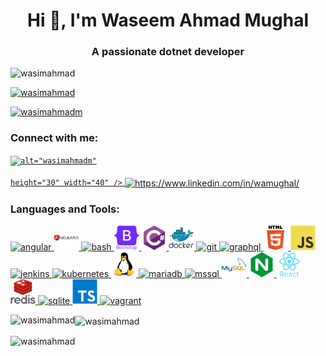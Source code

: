 <h1 align="center">Hi 👋, I'm Waseem Ahmad Mughal</h1>
<h3 align="center">A passionate dotnet developer</h3>

<p align="left">
  <img 
  src="https://komarev.com/ghpvc/?username=wasimahmad&label=Profile%20views&color=0e75b6&style=flat"
  alt="wasimahmad" />
</p>

<p align="left">
  <a href="https://github.com/ryo-ma/github-profile-trophy">
    <img 
    src="https://github-profile-trophy.vercel.app/?username=wasimahmad"
    alt="wasimahmad" />
  </a>
</p>

<p align="left">
  <a href="https://twitter.com/wasimahmadm" target="blank">
    <img
    src="https://img.shields.io/twitter/follow/wasimahmadm?logo=twitter&style=for-the-badge"
    alt="wasimahmadm" />
  </a>
</p>

<h3 align="left">Connect with me:</h3>
<p align="left">
  <a href="https://twitter.com/wasimahmadm" target="blank">
    <img align="center" 
    src="https://raw.githubusercontent.com/rahuldkjain/github-profile-readme-generator/master/src/images/icons/Social/twitter.svg"
   
    alt="wasimahmadm"
   
    height="30" width="40" />
  </a>
  <a href="https://linkedin.com/in/https://www.linkedin.com/in/wamughal/" target="blank">
    <img align="center" 
    src="https://raw.githubusercontent.com/rahuldkjain/github-profile-readme-generator/master/src/images/icons/Social/linked-in-alt.svg"
    alt="https://www.linkedin.com/in/wamughal/"
    height="30" width="40" />
  </a>
</p>

<h3 align="left">Languages and Tools:</h3>
<p align="left">
  <a href="https://angular.io" target="_blank" rel="noreferrer">
    <img
    src="https://angular.io/assets/images/logos/angular/angular.svg"
    alt="angular"
    width="40"
    height="40"/>
  </a>
  <a href="https://angular.io" target="_blank" rel="noreferrer">
    <img
    src="https://raw.githubusercontent.com/devicons/devicon/master/icons/angularjs/angularjs-original-wordmark.svg"
    alt="angularjs"
    width="40"
    height="40"/>
  </a>
  <a href="https://www.gnu.org/software/bash/" target="_blank" rel="noreferrer">
    <img
    src="https://www.vectorlogo.zone/logos/gnu_bash/gnu_bash-icon.svg"
    alt="bash"
    width="40"
    height="40"/>
  </a>
  <a href="https://getbootstrap.com" target="_blank" rel="noreferrer">
    <img
    src="https://raw.githubusercontent.com/devicons/devicon/master/icons/bootstrap/bootstrap-plain-wordmark.svg"
    alt="bootstrap"
    width="40"
    height="40"/>
  </a>
  <a href="https://www.w3schools.com/cs/" target="_blank" rel="noreferrer">
    <img
    src="https://raw.githubusercontent.com/devicons/devicon/master/icons/csharp/csharp-original.svg"
    alt="csharp"
    width="40"
    height="40"/>
  </a>
  <a href="https://www.docker.com/" target="_blank" rel="noreferrer">
    <img
    src="https://raw.githubusercontent.com/devicons/devicon/master/icons/docker/docker-original-wordmark.svg"
    alt="docker"
    width="40"
    height="40"/>
  </a>
  <a href="https://git-scm.com/" target="_blank" rel="noreferrer">
    <img
    src="https://www.vectorlogo.zone/logos/git-scm/git-scm-icon.svg"
    alt="git"
    width="40"
    height="40"/>
  </a>
  <a href="https://graphql.org" target="_blank" rel="noreferrer">
    <img
    src="https://www.vectorlogo.zone/logos/graphql/graphql-icon.svg"
    alt="graphql"
    width="40"
    height="40"/>
  </a>
  <a href="https://www.w3.org/html/" target="_blank" rel="noreferrer">
    <img
    src="https://raw.githubusercontent.com/devicons/devicon/master/icons/html5/html5-original-wordmark.svg"
    alt="html5"
    width="40"
    height="40"/>
  </a>
  <a href="https://developer.mozilla.org/en-US/docs/Web/JavaScript" target="_blank" rel="noreferrer">
    <img
    src="https://raw.githubusercontent.com/devicons/devicon/master/icons/javascript/javascript-original.svg"
    alt="javascript"
    width="40"
    height="40"/>
  </a>
  <a href="https://www.jenkins.io" target="_blank" rel="noreferrer">
    <img
    src="https://www.vectorlogo.zone/logos/jenkins/jenkins-icon.svg"
    alt="jenkins"
    width="40"
    height="40"/>
  </a>
  <a href="https://kubernetes.io" target="_blank" rel="noreferrer">
    <img
    src="https://www.vectorlogo.zone/logos/kubernetes/kubernetes-icon.svg"
    alt="kubernetes"
    width="40"
    height="40"/>
  </a>
  <a href="https://www.linux.org/" target="_blank" rel="noreferrer">
    <img
    src="https://raw.githubusercontent.com/devicons/devicon/master/icons/linux/linux-original.svg"
    alt="linux"
    width="40"
    height="40"/>
  </a>
  <a href="https://mariadb.org/" target="_blank" rel="noreferrer">
    <img
    src="https://www.vectorlogo.zone/logos/mariadb/mariadb-icon.svg"
    alt="mariadb"
    width="40"
    height="40"/>
  </a>
  <a href="https://www.microsoft.com/en-us/sql-server" target="_blank" rel="noreferrer">
    <img
    src="https://www.svgrepo.com/show/303229/microsoft-sql-server-logo.svg"
    alt="mssql"
    width="40"
    height="40"/>
  </a>
  <a href="https://www.mysql.com/" target="_blank" rel="noreferrer">
    <img
    src="https://raw.githubusercontent.com/devicons/devicon/master/icons/mysql/mysql-original-wordmark.svg"
    alt="mysql"
    width="40"
    height="40"/>
  </a>
  <a href="https://www.nginx.com" target="_blank" rel="noreferrer">
    <img
    src="https://raw.githubusercontent.com/devicons/devicon/master/icons/nginx/nginx-original.svg"
    alt="nginx"
    width="40"
    height="40"/>
  </a>
  <a href="https://reactjs.org/" target="_blank" rel="noreferrer">
    <img
    src="https://raw.githubusercontent.com/devicons/devicon/master/icons/react/react-original-wordmark.svg"
    alt="react"
    width="40"
    height="40"/>
  </a>
  <a href="https://redis.io" target="_blank" rel="noreferrer">
    <img
    src="https://raw.githubusercontent.com/devicons/devicon/master/icons/redis/redis-original-wordmark.svg"
    alt="redis"
    width="40"
    height="40"/>
  </a>
  <a href="https://www.sqlite.org/" target="_blank" rel="noreferrer">
    <img
    src="https://www.vectorlogo.zone/logos/sqlite/sqlite-icon.svg"
    alt="sqlite"
    width="40"
    height="40"/>
  </a>
  <a href="https://www.typescriptlang.org/" target="_blank" rel="noreferrer">
    <img
    src="https://raw.githubusercontent.com/devicons/devicon/master/icons/typescript/typescript-original.svg"
    alt="typescript"
    width="40"
    height="40"/>
  </a>
  <a href="https://www.vagrantup.com/" target="_blank" rel="noreferrer">
    <img
    src="https://www.vectorlogo.zone/logos/vagrantup/vagrantup-icon.svg"
    alt="vagrant"
    width="40"
    height="40"/>
  </a>
</p>

<p>
  <img align="left" 
  src="https://github-readme-stats.vercel.app/api/top-langs?username=wasimahmad&show_icons=true&locale=en&layout=compact"
  alt="wasimahmad" />
</p>

<p>
  <img align="center"
    src="https://github-readme-stats.vercel.app/api?username=wasimahmad&show_icons=true&locale=en"
    alt="wasimahmad" />
</p>

<p>
  <img align="center" 
  src="https://github-readme-streak-stats.herokuapp.com/?user=wasimahmad&"
  alt="wasimahmad" />
</p>
